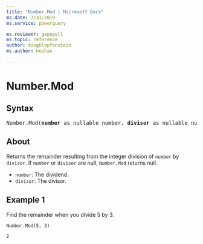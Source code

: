 ```yaml
---
title: "Number.Mod | Microsoft Docs"
ms.date: 7/31/2019
ms.service: powerquery

ms.reviewer: gepopell
ms.topic: reference
author: dougklopfenstein
ms.author: bezhan

---
```

# Number.Mod

## Syntax

<pre>
Number.Mod(<b>number</b> as nullable number, <b>divisor</b> as nullable number, optional <b>precision</b> as nullable number) as nullable number
</pre>
  
## About  
Returns the remainder resulting from the integer division of `number` by `divisor`. If `number` or `divisor` are null, `Number.Mod` returns null. <ul> <li><code>number</code>: The dividend.</li> <li><code>divisor</code>: The divisor.</li> </ul>

## Example 1
Find the remainder when you divide 5 by 3.

```powerquery-m
Number.Mod(5, 3)
```

`2`
